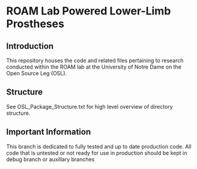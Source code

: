 # ROAM Lab Powered Lower-Limb Prostheses
## Introduction
This repository houses the code and related files pertaining to research conducted within the ROAM lab at the University of Notre Dame on the Open Source Leg (OSL).

## Structure
See OSL_Package_Structure.txt for high level overview of directory structure.

## Important Information
This branch is dedicated to fully tested and up to date production code. All code that is untested or not ready for use in production should be kept in debug branch or auxillary branches


